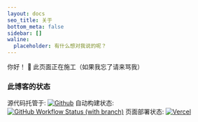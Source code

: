 ```yaml
---
layout: docs
seo_title: 关于
bottom_meta: false
sidebar: []
waline:
  placeholder: 有什么想对我说的呢？
---
```

你好！
:construction: 此页面正在施工（如果我忘了请来骂我）

### 此博客的状态
源代码托管于: [![Github](https://img.shields.io/badge/Github-Source--Code-brightgreen?logo=github&style=for-the-badge)](https://github.com/66Leo66/blog.6leo6.com)
自动构建状态: [![GitHub Workflow Status (with branch)](https://img.shields.io/github/actions/workflow/status/66Leo66/blog.6leo6.com/deploy.yml?branch=main&style=for-the-badge)](https://github.com/66Leo66/blog.6leo6.com/actions)
页面部署状态: [![Vercel](https://therealsujitk-vercel-badge.vercel.app/?app=blog-tawny-five-93&style=for-the-badge)](https://blog.6leo6.com)

